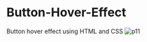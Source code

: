# Button-Hover-Effect
Button hover effect using HTML and CSS
![p11](https://user-images.githubusercontent.com/90318905/172862027-840e45cf-9db7-4f22-9e20-264b86186165.jpg)
